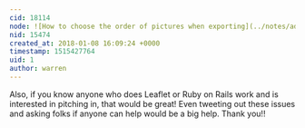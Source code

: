 ```yaml
---
cid: 18114
node: ![How to choose the order of pictures when exporting](../notes/adyr_construction/01-08-2018/how-to-choose-the-order-of-pictures-when-exporting)
nid: 15474
created_at: 2018-01-08 16:09:24 +0000
timestamp: 1515427764
uid: 1
author: warren
---
```


Also, if you know anyone who does Leaflet or Ruby on Rails work and is interested in pitching in, that would be great! Even tweeting out these issues and asking folks if anyone can help would be a big help. Thank you!!